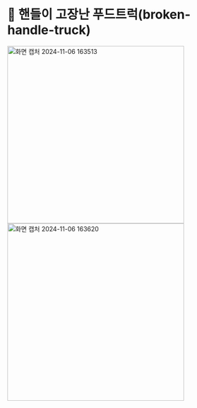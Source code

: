 # 🚚 핸들이 고장난 푸드트럭(broken-handle-truck)

<img width="400" alt="화면 캡처 2024-11-06 163513" src="https://github.com/user-attachments/assets/f82d800e-7eb9-41fa-b653-817e4bc71ece">
<img width="400" alt="화면 캡처 2024-11-06 163620" src="https://github.com/user-attachments/assets/c7e64730-4f24-4439-9c91-1449f5da5fde">
